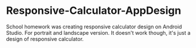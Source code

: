 # Responsive-Calculator-AppDesign

School homework was creating responsive calculator design on Android Studio. For portrait and landscape version. It doesn't work though, it's just a design of responsive calculator. 
